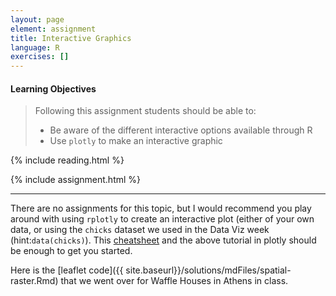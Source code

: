 ```yaml
---
layout: page
element: assignment
title: Interactive Graphics                
language: R
exercises: []
---
```


#### Learning Objectives

> Following this assignment students should be able to:
>
> - Be aware of the different interactive options available through R
> - Use `plotly` to make an interactive graphic

{% include reading.html %}

{% include assignment.html %}

<!-- End of Assignments Template - Be sure to keep the include statements -->

****

There are no assignments for this topic, but I would recommend you play around with using `rplotly` to create an interactive plot (either of your own data, or using the `chicks` dataset we used in the Data Viz week (hint:`data(chicks)`). This [cheatsheet](https://images.plot.ly/plotly-documentation/images/r_cheat_sheet.pdf) and the above tutorial in plotly should be enough to get you started.

Here is the [leaflet code]({{ site.baseurl}}/solutions/mdFiles/spatial-raster.Rmd) that we went over for Waffle Houses in Athens in class.
